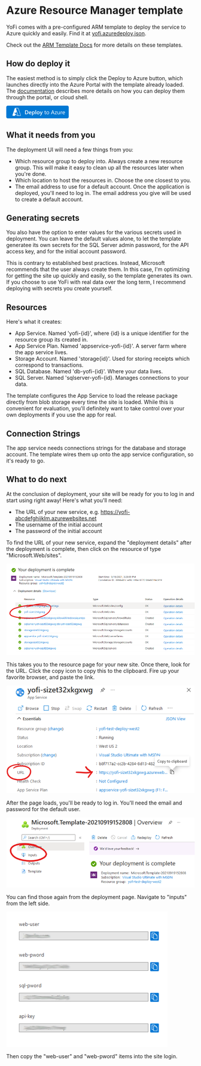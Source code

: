 # Azure Resource Manager template

YoFi comes with a pre-configured ARM template to deploy the service to Azure
quickly and easily. Find it at [yofi.azuredeploy.json](/deploy/yofi.azuredeploy.json).

Check out the [ARM Template Docs](https://docs.microsoft.com/en-us/azure/azure-resource-manager/templates/) for more details on these templates.

## How do deploy it

The easiest method is to simply click the Deploy to Azure button, which launches 
directly into the Azure Portal with the template already loaded. The [documentation](https://docs.microsoft.com/en-us/azure/azure-resource-manager/templates/)
describes more details on how you can deploy them through the portal, or cloud shell.

[![Deploy To Azure](/docs/images/deploytoazure.png)](https://portal.azure.com/#create/Microsoft.Template/)

## What it needs from you

The deployment UI will need a few things from you:

* Which resource group to deploy into. Always create a new resource group. This will make
it easy to clean up all the resources later when you're done.
* Which location to host the resources in. Choose the one closest to you.
* The email address to use for a default account. Once the application is deployed, you'll
need to log in. The email address you give will be used to create a default account.

## Generating secrets

You also have the option to enter values for the various secrets used in deployment. You can
leave the default values alone, to let the template generatee its own secrets for the SQL
Server admin password, for the API access key,
and for the initial account password. 

This is contrary to established best practices. 
Instead, Microsoft recommends that the user always create them. In this case, I'm optimizing for
getting the site up quickly and easily, so the template generates its own. If you choose to use
YoFi with real data over the long term, I recommend deploying with secrets you create yourself. 

## Resources

Here's what it creates:

* App Service. Named 'yofi-{id}', where {id} is a unique identifier for the resource group its created in.
* App Service Plan. Named 'appservice-yofi-{id}'. A server farm where the app service lives.
* Storage Account. Named 'storage{id}'. Used for storing receipts which correspond to transactions.
* SQL Database. Named 'db-yofi-{id}'. Where your data lives.
* SQL Server. Named 'sqlserver-yofi-{id}. Manages connections to your data.

The template configures the App Service to load the release package directly from blob storage
every time the site is loaded. While this is convenient for evaluation, you'll definitely want
to take control over your own deployments if you use the app for real.

## Connection Strings

The app service needs connections strings for the database and storage account.
The template wires them up onto the app service configuration, so it's ready to go.

## What to do next

At the conclusion of deployment, your site will be ready for you to log in and start using right away!
Here's what you'll need:

* The URL of your new service, e.g. https://yofi-abcdefghijklm.azurewebsites.net
* The username of the initial account
* The password of the initial account

To find the URL of your new service, expand the "deployment details" after the
deployment is complete, then click on the resource of type "Microsoft.Web/sites".

![Deployment complete](/docs/images/postdeploy-1.png)

This takes you to the resource page for your new site. Once there, look for 
the URL. Click the copy icon to copy this to the clipboard. 
Fire up your favorite browser, and paste the link.

![App Service Resource Page](/docs/images/postdeploy-2.png)

After the page loads, you'll be ready to log in. You'll need the email and
password for the default user. 

![Deployment Navigation](/docs/images/postdeploy-3.png)

You can find those again from the deployment 
page. Navigate to "inputs" from the left side.

![Deployment Inputs](/docs/images/postdeploy-4.png)

Then copy the "web-user" and "web-pword" items into the site login.
